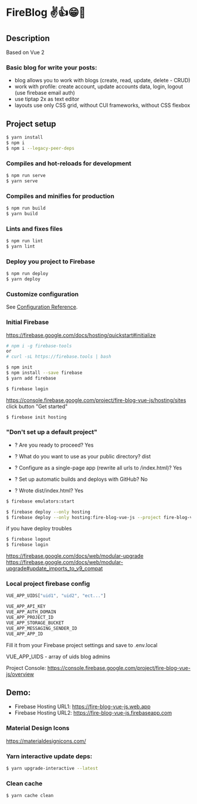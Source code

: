 # FireBlog ✌👍😁🎈

## Description
Based on Vue 2

### Basic blog for write your posts:
* blog allows you to work with blogs (create, read, update, delete - CRUD)
* work with profile: create account, update accounts data, login, logout (use firebase email auth)
* use tiptap 2x as text editor
* layouts use only CSS grid, without CUI frameworks, without CSS flexbox

## Project setup
```sh
$ yarn install
$ npm i
$ npm i --legacy-peer-deps
```

### Compiles and hot-reloads for development
```sh
$ npm run serve
$ yarn serve
```

### Compiles and minifies for production
```sh
$ npm run build
$ yarn build
```

### Lints and fixes files
```sh
$ npm run lint
$ yarn lint
```

### Deploy you project to Firebase
```sh
$ npm run deploy
$ yarn deploy
```

### Customize configuration
See [Configuration Reference](https://cli.vuejs.org/config/).


### Initial Firebase
https://firebase.google.com/docs/hosting/quickstart#initialize



```sh
# npm i -g firebase-tools
or
# curl -sL https://firebase.tools | bash

```

```sh
$ npm init
$ npm install --save firebase
$ yarn add firebase
```

```sh
$ firebase login
```

https://console.firebase.google.com/project/fire-blog-vue-js/hosting/sites
click button "Get started"


```sh
$ firebase init hosting
```


### "Don't set up a default project"

* ? Are you ready to proceed? Yes

* ? What do you want to use as your public directory? dist
* ? Configure as a single-page app (rewrite all urls to /index.html)? Yes
* ? Set up automatic builds and deploys with GitHub? No
* ?  Wrote dist/index.html? Yes


```sh
$ firebase emulators:start
```


```sh
$ firebase deploy --only hosting
$ firebase deploy --only hosting:fire-blog-vue-js --project fire-blog-vue-js
```

if you have deploy troubles
```sh
$ firebase logout
$ firebase login
```

https://firebase.google.com/docs/web/modular-upgrade
https://firebase.google.com/docs/web/modular-upgrade#update_imports_to_v9_compat

### Local project firebase config
```js
VUE_APP_UIDS["uid1", "uid2", "ect..."]

VUE_APP_API_KEY
VUE_APP_AUTH_DOMAIN
VUE_APP_PROJECT_ID
VUE_APP_STORAGE_BUCKET
VUE_APP_MESSAGING_SENDER_ID
VUE_APP_APP_ID
```

Fill it from your Firebase project settings and save to .env.local

VUE_APP_UIDS - array of uids blog admins

Project Console: https://console.firebase.google.com/project/fire-blog-vue-js/overview

## Demo:
* Firebase Hosting URL1: https://fire-blog-vue-js.web.app
* Firebase Hosting URL2: https://fire-blog-vue-js.firebaseapp.com


### Material Design Icons
https://materialdesignicons.com/

### Yarn interactive update deps:

```sh
$ yarn upgrade-interactive --latest
```

### Clean cache
```sh
$ yarn cache clean
```
